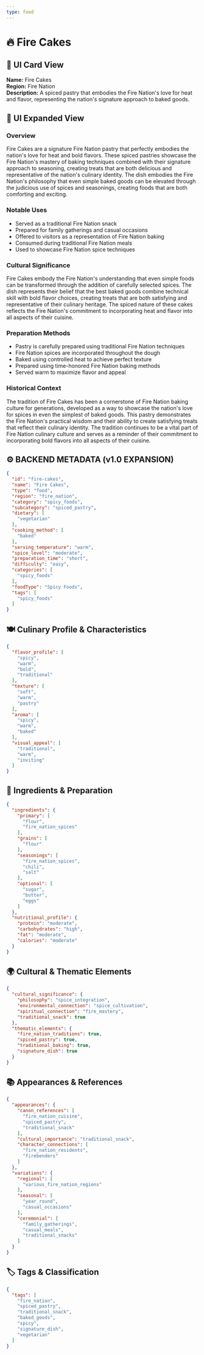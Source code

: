 ```yaml
---
type: food
---
```


# 🔥 Fire Cakes

## 🎴 UI Card View

**Name:** Fire Cakes  
**Region:** Fire Nation  
**Description:** A spiced pastry that embodies the Fire Nation's love for heat and flavor, representing the nation's signature approach to baked goods.

## 📖 UI Expanded View

### Overview
Fire Cakes are a signature Fire Nation pastry that perfectly embodies the nation's love for heat and bold flavors. These spiced pastries showcase the Fire Nation's mastery of baking techniques combined with their signature approach to seasoning, creating treats that are both delicious and representative of the nation's culinary identity. The dish embodies the Fire Nation's philosophy that even simple baked goods can be elevated through the judicious use of spices and seasonings, creating foods that are both comforting and exciting.

### Notable Uses
- Served as a traditional Fire Nation snack
- Prepared for family gatherings and casual occasions
- Offered to visitors as a representation of Fire Nation baking
- Consumed during traditional Fire Nation meals
- Used to showcase Fire Nation spice techniques

### Cultural Significance
Fire Cakes embody the Fire Nation's understanding that even simple foods can be transformed through the addition of carefully selected spices. The dish represents their belief that the best baked goods combine technical skill with bold flavor choices, creating treats that are both satisfying and representative of their culinary heritage. The spiced nature of these cakes reflects the Fire Nation's commitment to incorporating heat and flavor into all aspects of their cuisine.

### Preparation Methods
- Pastry is carefully prepared using traditional Fire Nation techniques
- Fire Nation spices are incorporated throughout the dough
- Baked using controlled heat to achieve perfect texture
- Prepared using time-honored Fire Nation baking methods
- Served warm to maximize flavor and appeal

### Historical Context
The tradition of Fire Cakes has been a cornerstone of Fire Nation baking culture for generations, developed as a way to showcase the nation's love for spices in even the simplest of baked goods. This pastry demonstrates the Fire Nation's practical wisdom and their ability to create satisfying treats that reflect their culinary identity. The tradition continues to be a vital part of Fire Nation culinary culture and serves as a reminder of their commitment to incorporating bold flavors into all aspects of their cuisine.

## ⚙️ BACKEND METADATA (v1.0 EXPANSION)

```json
{
  "id": "fire-cakes",
  "name": "Fire Cakes",
  "type": "food",
  "region": "fire_nation",
  "category": "spicy_foods",
  "subcategory": "spiced_pastry",
  "dietary": [
    "vegetarian"
  ],
  "cooking_method": [
    "baked"
  ],
  "serving_temperature": "warm",
  "spice_level": "moderate",
  "preparation_time": "short",
  "difficulty": "easy",
  "categories": [
    "spicy_foods"
  ],
  "foodType": "Spicy Foods",
  "tags": [
    "spicy_foods"
  ]
}
```

## 🍽️ Culinary Profile & Characteristics

```json
{
  "flavor_profile": [
    "spicy",
    "warm",
    "bold",
    "traditional"
  ],
  "texture": [
    "soft",
    "warm",
    "pastry"
  ],
  "aroma": [
    "spicy",
    "warm",
    "baked"
  ],
  "visual_appeal": [
    "traditional",
    "warm",
    "inviting"
  ]
}
```

## 🥘 Ingredients & Preparation

```json
{
  "ingredients": {
    "primary": [
      "flour",
      "fire_nation_spices"
    ],
    "grains": [
      "flour"
    ],
    "seasonings": [
      "fire_nation_spices",
      "chili",
      "salt"
    ],
    "optional": [
      "sugar",
      "butter",
      "eggs"
    ]
  },
  "nutritional_profile": {
    "protein": "moderate",
    "carbohydrates": "high",
    "fat": "moderate",
    "calories": "moderate"
  }
}
```

## 🌍 Cultural & Thematic Elements

```json
{
  "cultural_significance": {
    "philosophy": "spice_integration",
    "environmental_connection": "spice_cultivation",
    "spiritual_connection": "fire_mastery",
    "traditional_snack": true
  },
  "thematic_elements": {
    "fire_nation_traditions": true,
    "spiced_pastry": true,
    "traditional_baking": true,
    "signature_dish": true
  }
}
```

## 📚 Appearances & References

```json
{
  "appearances": {
    "canon_references": [
      "fire_nation_cuisine",
      "spiced_pastry",
      "traditional_snack"
    ],
    "cultural_importance": "traditional_snack",
    "character_connections": [
      "fire_nation_residents",
      "firebenders"
    ]
  },
  "variations": {
    "regional": [
      "various_fire_nation_regions"
    ],
    "seasonal": [
      "year_round",
      "casual_occasions"
    ],
    "ceremonial": [
      "family_gatherings",
      "casual_meals",
      "traditional_snacks"
    ]
  }
}
```

## 🏷️ Tags & Classification

```json
{
  "tags": [
    "fire_nation",
    "spiced_pastry",
    "traditional_snack",
    "baked_goods",
    "spicy",
    "signature_dish",
    "vegetarian"
  ]
}
```
